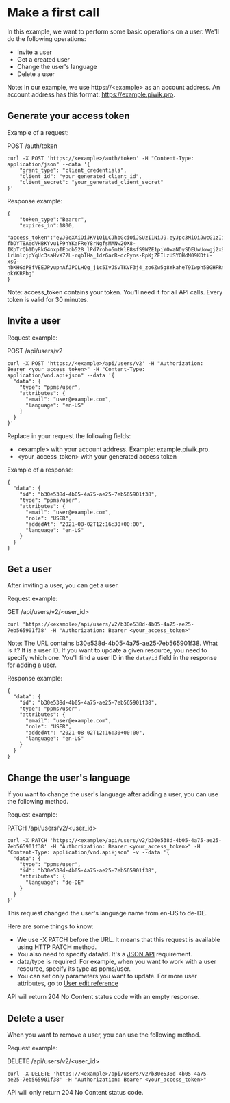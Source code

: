 Make a first call
=================

In this example, we want to perform some basic operations on a user. We'll do the following operations:

-   Invite a user
-   Get a created user
-   Change the user's language
-   Delete a user

Note: In our example, we use https://&lt;example&gt; as an account address. An account address has this format: https://example.piwik.pro.

## Generate your access token

Example of a request:

POST /auth/token
```shell
curl -X POST 'https://<example>/auth/token' -H "Content-Type: application/json" --data '{
    "grant_type": "client_credentials",
    "client_id": "your_generated_client_id",
    "client_secret": "your_generated_client_secret"
}'
```

Response example:
```
{
    "token_type":"Bearer",
    "expires_in":1800,
    "access_token":"eyJ0eXAiOiJKV1QiLCJhbGciOiJSUzI1NiJ9.eyJpc3MiOiJwcG1zIiwiYXVkIjoiaHR0cHM6XC9cL3Rlc3RpbmcucGl3aWsucHJvXC9zZXR5LCJzdWIiOiJkNmNkZGMxMS1iZDA1L0aW5ncyIsImlhdCI6MTUzNzI3MDQ1OSwiZXhwIjoxNTM3MzU2ODUTRhYmUtYWIyZC02YjlhNjIxZmU0ZDciLCJvcmciOiJkZWZhdWx0In0.Nec2mYFRv6manzXjq0sHQxINZvu-fbDYT8AedVHBKYvu1F9hYKaFReY8rNgfsMANw2OX8-IKpTrQb1DyRkG4nxpIEbob528_lPd7roho5mtKlE8sfS9WZE1piYOwaNDySDEUwUowgj2xBiJqSODjxBI6qVhLkynGEEeNBVh-lrUmlcjpYqUc3saHvX72L-rqbIHa_1dzGarR-dcPyns-RpKjZEILzUSYOHdM09KDti-xsG-nbKHGdP8fVEEJPyupnAfJPOLHQg_j1c5IvJSvTKVF3j4_zo6Zw5g8YkaheT9Iwph5BGHFRneXatcmbwKI8JzSDFi6CinzI-okYKRPbg"
}
```
Note: access_token contains your token. You'll need it for all API calls. Every token is valid for 30 minutes.

## Invite a user

Request example:

POST /api/users/v2
```shell
curl -X POST 'https://<example>/api/users/v2' -H "Authorization: Bearer <your_access_token>" -H "Content-Type: application/vnd.api+json" --data '{
  "data": {
    "type": "ppms/user",
    "attributes": {
      "email": "user@example.com",
      "language": "en-US"
    }
  }
}'
```
Replace in your request the following fields:

-   &lt;example&gt; with your account address. Example: example.piwik.pro.
-   &lt;your_access_token&gt; with your generated access token

Example of a response:
```
{
  "data": {
    "id": "b30e538d-4b05-4a75-ae25-7eb565901f38",
    "type": "ppms/user",
    "attributes": {
      "email": "user@example.com",
      "role": "USER",
      "addedAt": "2021-08-02T12:16:30+00:00",
      "language": "en-US"
    }
  }
}
```
## Get a user

After inviting a user, you can get a user.

Request example:

GET /api/users/v2/&lt;user_id&gt;
```shell
curl 'https://<example>/api/users/v2/b30e538d-4b05-4a75-ae25-7eb565901f38' -H "Authorization: Bearer <your_access_token>"
```
Note: The URL contains b30e538d-4b05-4a75-ae25-7eb565901f38. What is it? It is a user ID. If you want to update a given resource, you need to specify which one. You'll find a user ID in the `data/id` field in the response for adding a user.

Response example:
```
{
  "data": {
    "id": "b30e538d-4b05-4a75-ae25-7eb565901f38",
    "type": "ppms/user",
    "attributes": {
      "email": "user@example.com",
      "role": "USER",
      "addedAt": "2021-08-02T12:16:30+00:00",
      "language": "en-US"
    }
  }
}
```
## Change the user's language

If you want to change the user's language after adding a user, you can use the following method.

Request example:

PATCH /api/users/v2/&lt;user_id&gt;
```shell
curl -X PATCH 'https://<example>/api/users/v2/b30e538d-4b05-4a75-ae25-7eb565901f38' -H "Authorization: Bearer <your_access_token>" -H "Content-Type: application/vnd.api+json" -v --data '{
  "data": {
    "type": "ppms/user",
    "id": "b30e538d-4b05-4a75-ae25-7eb565901f38",
    "attributes": {
      "language": "de-DE"
    }
  }
}'
```
This request changed the user's language name from en-US to de-DE.

Here are some things to know:

-   We use -X PATCH before the URL. It means that this request is available using HTTP PATCH method.
-   You also need to specify data/id. It's a [JSON API](http://jsonapi.org/) requirement.
-   data/type is required. For example, when you want to work with a user resource, specify its type as ppms/user.
-   You can set only parameters you want to update. For more user attributes, go to [User edit reference](https://developers.piwik.pro/en/latest/platform/authorized_api/users/users_api.html#operation/api_user_edit_v2)

API will return 204 No Content status code with an empty response.

## Delete a user

When you want to remove a user, you can use the following method.

Request example:

DELETE /api/users/v2/&lt;user_id&gt;
```shell
curl -X DELETE 'https://<example>/api/users/v2/b30e538d-4b05-4a75-ae25-7eb565901f38' -H "Authorization: Bearer <your_access_token>"
```
API will only return 204 No Content status code.
